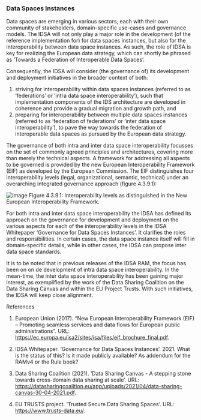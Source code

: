 ### Data Spaces Instances
Data spaces are emerging in various sectors, each with their own community of stakeholders, domain-specific use-cases and governance models. The IDSA will not only play a major role in the development (of the reference implementation for) for data spaces instances, but also for the interoperability between data space instances. As such, the role of IDSA is key for realizing the European data strategy, which can shortly be phrased as ‘Towards a Federation of Interoperable Data Spaces’.

Consequently, the IDSA will consider (the governance of) its development and deployment initiatives in the broader context of both: 

1.	striving for interoperability within data spaces instances (referred to as ‘federations’ or ‘intra data space interoperability’), such that implementation components of the IDS architecture are developed in coherence and provide a gradual migration and growth path, and
2.	preparing for interoperability between multiple data spaces instances (referred to as ‘federation of federations’ or ‘inter data space interoperability’), to pave the way towards the federation of interoperable data spaces as pursued by the European data strategy.

The governance of both intra and inter data space interoperability focusses on the set of commonly agreed principles and architectures, covering more than merely the technical aspects. A framework for addressing all aspects to be governed is provided by the new European Interoperability Framework (EIF) as developed by the European Commission. The EIF distinguishes four interoperability levels (legal, organizational, semantic, technical) under an overarching integrated governance approach (figure 4.3.9.1):

![image](https://user-images.githubusercontent.com/11537506/155714995-efc51e15-ac1b-4f38-8dea-5a2d20f67a89.png)
Figure 4.3.9.1: Interoperability levels as distinguished in the New European Interoperability Framework.

For both intra and inter data space interoperability the IDSA has defined its approach on the governance for development and deployment on the various aspects for each of the interoperability levels in the IDSA Whitepaper ‘Governance for Data Spaces Instances’. It clarifies the roles and responsibilities. In certain cases, the data space instance itself will fill in domain-specific details, while in other cases, the IDSA can propose inter data space standards. 

It is to be noted that in previous releases of the IDSA RAM, the focus has been on  on de development of intra data space interoperability. In the mean-time, the inter data space interoperability has been gaining major interest, as exemplified by the work of the Data Sharing Coalition on the Data Sharing Canvas   and within the EU Project Trusts. With such initiatives, the IDSA will keep close alignment.

References

1. European Union (2017). “New European Interoperability Framework (EIF) – Promoting seamless services and data flows for European public administrations”. URL: https://ec.europa.eu/isa2/sites/isa/files/eif_brochure_final.pdf.

2. IDSA Whitepaper. ‘Governance for Data Spaces Instances’. 2021. What is the status of this? Is it made publicly available? As addendum for the RAMv4 or the Rule book?

3. Data Sharing Coalition (2021). ‘Data Sharing Canvas - A stepping stone towards cross-domain data sharing at scale’. URL: https://datasharingcoalition.eu/app/uploads/2021/04/data-sharing-canvas-30-04-2021.pdf.

4. EU TRUSTS project. ‘Trusted Secure Data Sharing Spaces’. URL: https://www.trusts-data.eu/.
